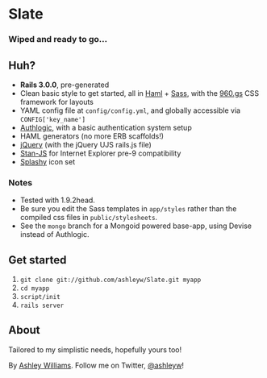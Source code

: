 # Slate 
### Wiped and ready to go...

## Huh?
- **Rails 3.0.0**, pre-generated
- Clean basic style to get started, all in [Haml](http://haml-lang.com/) + [Sass](http://sass-lang.com/), with the [960.gs](http://960.gs/) CSS framework for layouts
- YAML config file at `config/config.yml`, and globally accessible via `CONFIG['key_name']`
- [Authlogic](http://github.com/binarylogic/authlogic/tree/master), with a basic authentication system setup
- HAML generators (no more ERB scaffolds!)
- [jQuery](http://jquery.com/) (with the jQuery UJS rails.js file)
- [Stan-JS](http://code.google.com/p/stan-js/) for Internet Explorer pre-9 compatibility
- [Splashy](http://splashyfish.com/icons/) icon set

### Notes
- Tested with 1.9.2head.
- Be sure you edit the Sass templates in `app/styles` rather than the compiled css files in `public/stylesheets`.
- See the `mongo` branch for a Mongoid powered base-app, using Devise instead of Authlogic.

## Get started

1. `git clone git://github.com/ashleyw/Slate.git myapp`
2. `cd myapp`
3. `script/init`
8. `rails server`
    
## About

Tailored to my simplistic needs, hopefully yours too!

By [Ashley Williams](http://ashleyjrw.com). Follow me on Twitter, [@ashleyw](http://twitter.com/ashleyw)!